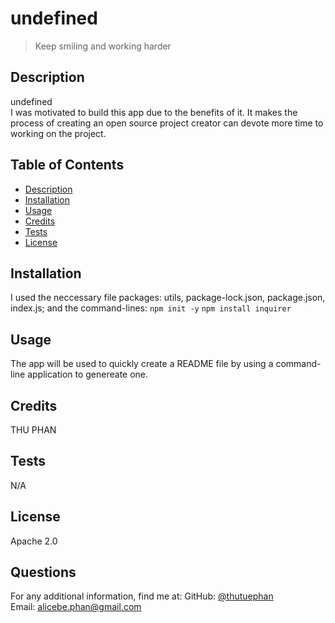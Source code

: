 # undefined
  > Keep smiling and working harder
  ## Description
  undefined
  <br>
  I was motivated to build this app due to the benefits of it. It makes the process of creating an open source project creator can devote more time to working on the project.
  <br>

  ## Table of Contents
  - [Description](#)
  - [Installation](#installation)
  - [Usage](#usage)
  - [Credits](#credits)
  - [Tests](#tests)
  - [License](#license)

  ## Installation
  I used the neccessary file packages: utils, package-lock.json, package.json, index.js; and the command-lines: `npm init -y` `npm install inquirer`

  ## Usage
  The app will be used to quickly create a README file by using a command-line application to genereate one.

  ## Credits
  THU PHAN 

  ## Tests
  N/A

  ## License
  Apache 2.0

  ## Questions
  For any additional information, find me at:
  GitHub: [@thutuephan](https://github.com/thutuephan)
  <br>
  Email: [alicebe.phan@gmail.com](mailto:alicebe.phan@gmail.com)



